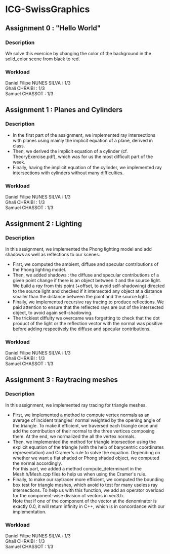 # ICG-SwissGraphics

## Assignment 0 : "Hello World"

### Description
We solve this exercice by changing the color of the background in the solid_color scene from black to red.

### Workload
Daniel Filipe NUNES SILVA : 1/3  
Ghali CHRAIBI : 1/3  
Samuel CHASSOT : 1/3  

## Assignment 1 : Planes and Cylinders

### Description
- In the first part of the assignment, we implemented ray intersections with planes using mainly the implicit equation of a plane, derived in class.
- Then, we derived the implicit equation of a cylinder (cf. TheoryExercise.pdf), which was for us the most difficult part of the week.
- Finally, having the implicit equation of the cylinder, we implemented ray intersections with cylinders without many difficulties.

### Workload
Daniel Filipe NUNES SILVA : 1/3  
Ghali CHRAIBI : 1/3  
Samuel CHASSOT : 1/3

## Assignment 2 : Lighting

### Description
In this assignment, we implemented the Phong lighting model and add shadows as well as reflections to our scenes.

- First, we computed the ambient, diffuse and specular contributions of the Phong lighting model.
- Then, we added shadows : the diffuse and specular contributions of a given point change if there is an object between it and the source light. We build a _ray_ from this point (+offset, to avoid self-shadowing) directed to the source light and checked if it intersected any object at a distance smaller than the distance between the point and the source light.
- Finally, we implemented recursive ray tracing to produce reflections. We paid attention to ensure that the reflected rays are out of the intersected object, to avoid again self-shadowing.
- The trickiest diffulty we overcame was forgetting to check that the dot product of the light or the reflection vector with the normal was positive before adding respectively the diffuse and specular contributions.

### Workload
Daniel Filipe NUNES SILVA : 1/3  
Ghali CHRAIBI : 1/3  
Samuel CHASSOT : 1/3

## Assignment 3 : Raytracing meshes

### Description
In this assignment, we implemented ray tracing for triangle meshes.

- First, we implemented a method to compute vertex normals as an average of incident triangles' normal weighted by the opening angle of the triangle. To make it efficient, we traversed each triangle once and add the contribution of their normal to the three vertices composing them. At the end, we normalized the all the vertex normals.
- Then, we implemented the method for triangle intersection using the explicit equation of the triangle (with the help of barycentric coordinates representation) and Cramer's rule to solve the equation. Depending on whether we  want a flat shaded or Phong shaded object, we computed the normal accordingly.  
For this part, we added a method compute_determinant in the Mesh.h/Mesh.cpp files to help us when using the Cramer's rule.
- Finally, to make our raytracer more efficient, we computed the bounding box test for triangle meshes, which avoid to test for many useless ray intersections. To help us with this function, we add an operator overload for the component-wise division of vectors in vec3.h.  
Note that if one of the component of the vector at the denominator is exactly 0.0, it will return infinity in C++, which is in concordance with our implementation.


### Workload
Daniel Filipe NUNES SILVA : 1/3  
Ghali CHRAIBI : 1/3  
Samuel CHASSOT : 1/3


